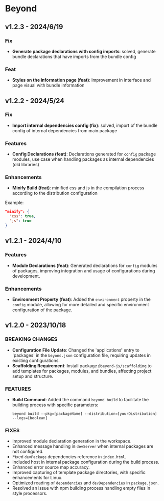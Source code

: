# Beyond

## v1.2.3 - 2024/6/19

### Fix

-   **Generate package declarations with config imports**: solved, generate bundle declarations that have imports from
    the bundle config

### Feat

-   **Styles on the information page (feat)**: Improvement in interface and page visual with bundle information

## v1.2.2 - 2024/5/24

### Fix

-   **Import internal dependencies config (fix)**: solved, import of the bundle config of internal dependencies from
    main package

### Features

-   **Config Declarations (feat)**: Declarations generated for `config` package modules, use case when handling packages
    as internal dependencies (old libraries)

### Enhancements

-   **Minify Build (feat)**: minified css and js in the compilation process according to the distribution configuration

Example:

```json
"minify": {
  "css": true,
  "js": true
}
```

## v1.2.1 - 2024/4/10

### Features

-   **Module Declarations (feat)**: Generated declarations for `config` modules of packages, improving integration and
    usage of configurations during development.

### Enhancements

-   **Environment Property (feat)**: Added the `environment` property in the `config` module, allowing for more detailed
    and specific environment configuration of the package.

## v1.2.0 - 2023/10/18

### BREAKING CHANGES

-   **Configuration File Update**: Changed the 'applications' entry to 'packages' in the `beyond.json` configuration
    file, requiring updates in existing configurations.
-   **Scaffolding Requirement**: Install package `@beyond-js/scaffolding` to add templates for packages, modules, and
    bundles, affecting project setup and structure.

### FEATURES

-   **Build Command**: Added the command `beyond build` to facilitate the building process with specific parameters:

    ```
    beyond build --pkg=[packageName] --distribution=[yourDistribution] --logs=[boolean]
    ```

### FIXES

-   Improved module declaration generation in the workspace.
-   Enhanced message handling in `devServer` when internal packages are not configured.
-   Fixed `devPackage` dependencies reference in `index.html`.
-   Included host in internal package configuration during the build process.
-   Enhanced error source map accuracy.
-   Improved capturing of template package directories, with specific enhancements for Linux.
-   Optimized reading of `dependencies` and `devDependencies` in `package.json`.
-   Resolved an issue with npm building process handling empty files in style processors.
